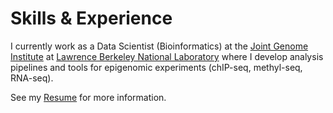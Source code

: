 # Skills & Experience

I currently work as a Data Scientist (Bioinformatics) at the [Joint Genome Institute](https://jgi.doe.gov/) at [Lawrence Berkeley National Laboratory](https://www.lbl.gov/) where I develop analysis pipelines and tools for epigenomic experiments (chIP-seq, methyl-seq, RNA-seq).

See my [Resume](https://drive.google.com/open?id=194TxAkENt6-cS8qHw9hevo4tI3J_8GLF) for more information.
<!-- 
---

# My Stack

<div class="container">
  <div class="skills bioinf">98%</div>
</div>
<p>Bioinformatics Tools</p>

<div class="container">
  <div class="skills python">95%</div>
</div>
<p>Python</p>

<div class="container">
  <div class="skills shell">95%</div>
</div>
<p>Shell</p>

<div class="container">
  <div class="skills r">90%</div>
</div>
<p>R</p>

<div class="container">
  <div class="skills ml">85%</div>
</div>
<p>Machine Learning</p>

<div class="container">
  <div class="skills dl">80%</div>
</div>
<p>Deep Learning</p>

<div class="container">
  <div class="skills js">80%</div>
</div>
<p>JavaScript</p>

<div class="container">
  <div class="skills html">75%</div>
</div>
<p>HTML/CSS</p>

 -->